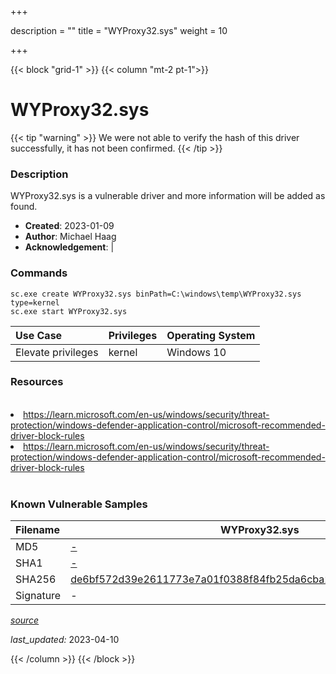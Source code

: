 +++

description = ""
title = "WYProxy32.sys"
weight = 10

+++


{{< block "grid-1" >}}
{{< column "mt-2 pt-1">}}


# WYProxy32.sys 


{{< tip "warning" >}}
We were not able to verify the hash of this driver successfully, it has not been confirmed.
{{< /tip >}}


### Description

WYProxy32.sys is a vulnerable driver and more information will be added as found.

- **Created**: 2023-01-09
- **Author**: Michael Haag
- **Acknowledgement**:  | [](https://twitter.com/)

### Commands

```
sc.exe create WYProxy32.sys binPath=C:\windows\temp\WYProxy32.sys type=kernel
sc.exe start WYProxy32.sys
```

| Use Case | Privileges | Operating System | 
|:---- | ---- | ---- |
| Elevate privileges | kernel | Windows 10 |

### Resources
<br>
<li><a href=" https://learn.microsoft.com/en-us/windows/security/threat-protection/windows-defender-application-control/microsoft-recommended-driver-block-rules"> https://learn.microsoft.com/en-us/windows/security/threat-protection/windows-defender-application-control/microsoft-recommended-driver-block-rules</a></li>
<li><a href="https://learn.microsoft.com/en-us/windows/security/threat-protection/windows-defender-application-control/microsoft-recommended-driver-block-rules">https://learn.microsoft.com/en-us/windows/security/threat-protection/windows-defender-application-control/microsoft-recommended-driver-block-rules</a></li>
<br>

### Known Vulnerable Samples

| Filename | WYProxy32.sys |
|:---- | ---- | 
| MD5 | <a href="https://www.virustotal.com/gui/file/-">-</a> |
| SHA1 | <a href="https://www.virustotal.com/gui/file/-">-</a> |
| SHA256 | <a href="https://www.virustotal.com/gui/file/de6bf572d39e2611773e7a01f0388f84fb25da6cba2f1f8b9b36ffba467de6fa">de6bf572d39e2611773e7a01f0388f84fb25da6cba2f1f8b9b36ffba467de6fa</a> |
| Signature | -   |


[*source*](https://github.com/magicsword-io/LOLDrivers/tree/main/yaml/wyproxy32.yaml)

*last_updated:* 2023-04-10








{{< /column >}}
{{< /block >}}
